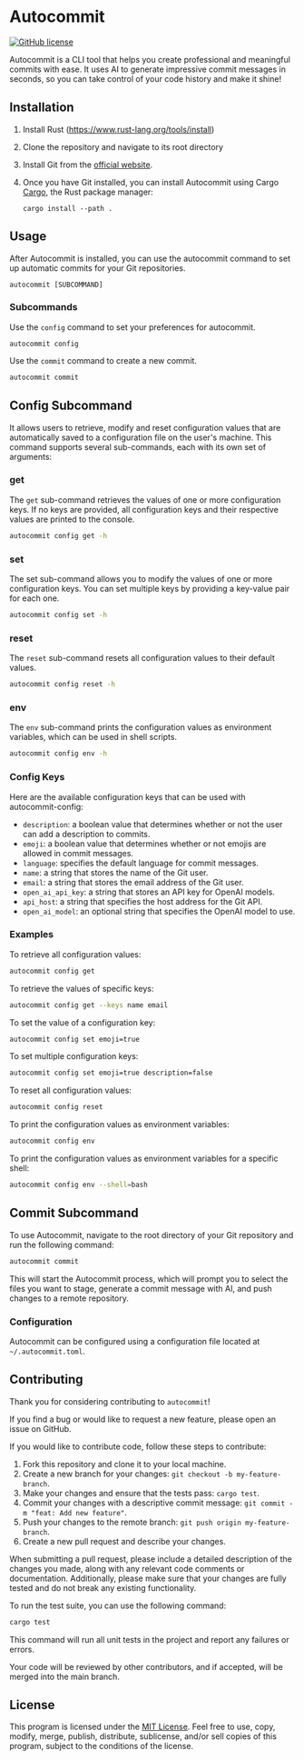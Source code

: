 # Autocommit

[![GitHub license](https://img.shields.io/github/license/sabry-awad97/autocommit)](https://github.com/sabry-awad97/autocommit/blob/main/LICENSE)

Autocommit is a CLI tool that helps you create professional and meaningful commits with ease. It uses AI to generate impressive commit messages in seconds, so you can take control of your code history and make it shine!

## Installation

1. Install Rust (<https://www.rust-lang.org/tools/install>)
2. Clone the repository and navigate to its root directory
3. Install Git from the [official website](https://git-scm.com/downloads).
4. Once you have Git installed, you can install Autocommit using Cargo [Cargo](https://doc.rust-lang.org/cargo/), the Rust package manager:

   ```shell
   cargo install --path .
   ```

## Usage

After Autocommit is installed, you can use the autocommit command to set up automatic commits for your Git repositories.

```shell
autocommit [SUBCOMMAND]
```

### Subcommands

Use the `config` command to set your preferences for autocommit.

```shell
autocommit config
```

Use the `commit` command to create a new commit.

```bash
autocommit commit
```

## Config Subcommand

It allows users to retrieve, modify and reset configuration values that are automatically saved to a configuration file on the user's machine.
This command supports several sub-commands, each with its own set of arguments:

### get

The `get` sub-command retrieves the values of one or more configuration keys.
If no keys are provided, all configuration keys and their respective values are printed to the console.

```sh
autocommit config get -h
```

### set

The set sub-command allows you to modify the values of one or more configuration keys. You can set multiple keys by providing a key-value pair for each one.

```sh
autocommit config set -h
```

### reset

The `reset` sub-command resets all configuration values to their default values.

```sh
autocommit config reset -h
```

### env

The `env` sub-command prints the configuration values as environment variables, which can be used in shell scripts.

```sh
autocommit config env -h
```

### Config Keys

Here are the available configuration keys that can be used with autocommit-config:

- `description`: a boolean value that determines whether or not the user can add a description to commits.
- `emoji`: a boolean value that determines whether or not emojis are allowed in commit messages.
- `language`: specifies the default language for commit messages.
- `name`: a string that stores the name of the Git user.
- `email`: a string that stores the email address of the Git user.
- `open_ai_api_key`: a string that stores an API key for OpenAI models.
- `api_host`: a string that specifies the host address for the Git API.
- `open_ai_model`: an optional string that specifies the OpenAI model to use.

### Examples

To retrieve all configuration values:

```sh
autocommit config get
```

To retrieve the values of specific keys:

```sh
autocommit config get --keys name email
```

To set the value of a configuration key:

```sh
autocommit config set emoji=true
```

To set multiple configuration keys:

```sh
autocommit config set emoji=true description=false
```

To reset all configuration values:

```sh
autocommit config reset
```

To print the configuration values as environment variables:

```sh
autocommit config env
```

To print the configuration values as environment variables for a specific shell:

```sh
autocommit config env --shell=bash
```

## Commit Subcommand

To use Autocommit, navigate to the root directory of your Git repository and run the following command:

```sh
autocommit commit
```

This will start the Autocommit process, which will prompt you to select the files you want to stage, generate a commit message with AI, and push changes to a remote repository.

### Configuration

Autocommit can be configured using a configuration file located at `~/.autocommit.toml`.

## Contributing

Thank you for considering contributing to `autocommit`!

If you find a bug or would like to request a new feature, please open an issue on GitHub.

If you would like to contribute code, follow these steps to contribute:

1. Fork this repository and clone it to your local machine.
2. Create a new branch for your changes: `git checkout -b my-feature-branch`.
3. Make your changes and ensure that the tests pass: `cargo test`.
4. Commit your changes with a descriptive commit message: `git commit -m "feat: Add new feature"`.
5. Push your changes to the remote branch: `git push origin my-feature-branch`.
6. Create a new pull request and describe your changes.

When submitting a pull request, please include a detailed description of the changes you made, along with any relevant code comments or documentation. Additionally, please make sure that your changes are fully tested and do not break any existing functionality.

To run the test suite, you can use the following command:

```sh
cargo test
```

This command will run all unit tests in the project and report any failures or errors.

Your code will be reviewed by other contributors, and if accepted, will be merged into the main branch.

## License

This program is licensed under the [MIT License](https://opensource.org/licenses/MIT). Feel free to use, copy, modify, merge, publish, distribute, sublicense, and/or sell copies of this program, subject to the conditions of the license.
